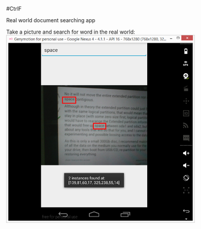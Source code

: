 #CtrlF

Real world document searching app

Take a picture and search for word in the real world:
![CtrlF](screenshot.png?raw=true "CtrlF Searching")
